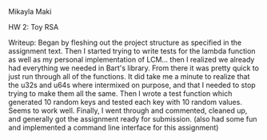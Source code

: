 Mikayla Maki

HW 2: Toy RSA

Writeup:
Began by fleshing out the project structure as specified in the assignment text.
Then I started trying to write tests for the lambda function as well as my personal
implementation of LCM... then I realized we already had everything we needed in Bart's library.
From there it was pretty quick to just run through all of the functions. It did take me a
minute to realize that the u32s and u64s where intermixed on purpose, and that I needed to stop 
trying to make them all the same. Then I wrote a test function which generated 10 random keys
and tested each key with 10 random values. Seems to work well. Finally, I went through and
commented, cleaned up, and generally got the assignment ready for submission. (also had some
fun and implemented a command line interface for this assignment)